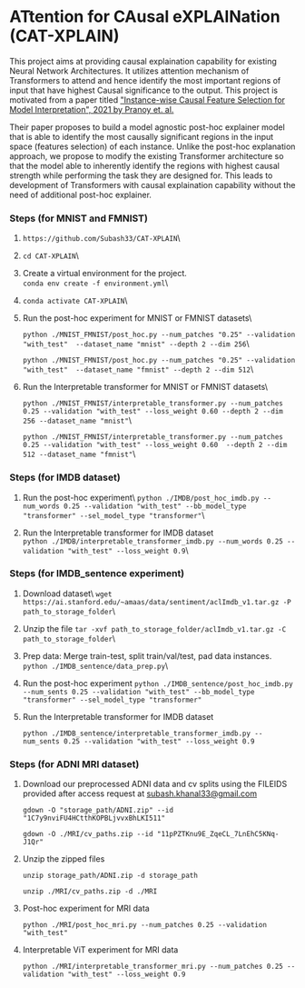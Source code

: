 # ATtention for CAusal eXPLAINation (CAT-XPLAIN)
This project aims at providing causal explaination capability for existing Neural Network Architectures. It utilizes attention mechanism of Transformers to attend and hence identify the most important regions of input that have highest Causal significance to the output. This project is motivated from a paper titled ["Instance-wise Causal Feature Selection for Model Interpretation", 2021 by Pranoy et. al.](https://openaccess.thecvf.com/content/CVPR2021W/CiV/papers/Panda_Instance-Wise_Causal_Feature_Selection_for_Model_Interpretation_CVPRW_2021_paper.pdf) 

Their paper proposes to build a model agnostic post-hoc explainer model that is able to identify the most causally significant regions in the input space (features selection) of each instance. Unlike the post-hoc explanation approach, we propose to modify the existing Transformer architecture so that the model able to inherently identify the regions with highest causal strength while performing the task they are designed for. This leads to development of Transformers with causal explaination capability without the need of additional post-hoc explainer.


### Steps (for MNIST and FMNIST)

1. `https://github.com/Subash33/CAT-XPLAIN`\
2. `cd CAT-XPLAIN`\
3. Create a virtual environment for the project.\
    `conda env create -f environment.yml`\
4.  `conda activate CAT-XPLAIN`\
5. Run the post-hoc experiment for MNIST or FMNIST datasets\

    `python ./MNIST_FMNIST/post_hoc.py --num_patches "0.25" --validation "with_test"  --dataset_name "mnist" --depth 2 --dim 256`\

    `python ./MNIST_FMNIST/post_hoc.py --num_patches "0.25" --validation "with_test"  --dataset_name "fmnist" --depth 2 --dim 512`\

6. Run the Interpretable transformer for MNIST or FMNIST datasets\

    `python ./MNIST_FMNIST/interpretable_transformer.py --num_patches 0.25 --validation "with_test" --loss_weight 0.60 --depth 2 --dim 256 --dataset_name "mnist"`\

    `python ./MNIST_FMNIST/interpretable_transformer.py --num_patches 0.25 --validation "with_test" --loss_weight 0.60  --depth 2 --dim 512 --dataset_name "fmnist"`\

### Steps (for IMDB dataset)
1. Run the post-hoc experiment\ 
    `python ./IMDB/post_hoc_imdb.py --num_words 0.25 --validation "with_test" --bb_model_type "transformer" --sel_model_type "transformer"`\


2. Run the Interpretable transformer for IMDB dataset\
    `python ./IMDB/interpretable_transformer_imdb.py --num_words 0.25 --validation "with_test" --loss_weight 0.9`\


### Steps (for IMDB_sentence experiment)
1. Download dataset\ 
    `wget https://ai.stanford.edu/~amaas/data/sentiment/aclImdb_v1.tar.gz -P path_to_storage_folder`\
2. Unzip the file
    `tar -xvf path_to_storage_folder/aclImdb_v1.tar.gz -C path_to_storage_folder`\
3. Prep data: Merge train-test, split train/val/test, pad data instances.\
    `python ./IMDB_sentence/data_prep.py`\

4. Run the post-hoc experiment 
    `python ./IMDB_sentence/post_hoc_imdb.py --num_sents 0.25 --validation "with_test" --bb_model_type "transformer" --sel_model_type "transformer"`

5. Run the Interpretable transformer for IMDB dataset

    `python ./IMDB_sentence/interpretable_transformer_imdb.py --num_sents 0.25 --validation "with_test" --loss_weight 0.9`



### Steps (for ADNI MRI dataset)

1. Download our preprocessed ADNI data and cv splits using the FILEIDS provided after access request at subash.khanal33@gmail.com
    
    `gdown -O "storage_path/ADNI.zip" --id "1C7y9nviFU4HCtthKOPBLjvvxBhLKI511"`

    `gdown -O ./MRI/cv_paths.zip --id "11pPZTKnu9E_ZqeCL_7LnEhC5KNq-J1Qr"`


2. Unzip the zipped files

    `unzip storage_path/ADNI.zip -d storage_path`

    `unzip ./MRI/cv_paths.zip -d ./MRI`

3. Post-hoc experiment for MRI data

    `python ./MRI/post_hoc_mri.py --num_patches 0.25 --validation "with_test"`

4. Interpretable ViT experiment for MRI data

    `python ./MRI/interpretable_transformer_mri.py --num_patches 0.25 --validation "with_test" --loss_weight 0.9`



